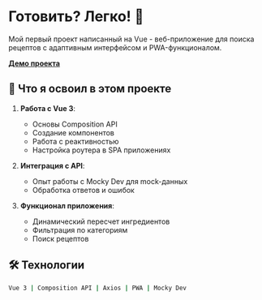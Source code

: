 # Готовить? Легко! 🍳

Мой первый проект написанный на Vue - веб-приложение для поиска рецептов с адаптивным интерфейсом и PWA-функционалом.

**[Демо проекта](https://crockshine.github.io/cookEase/)**  

## 📌 Что я освоил в этом проекте

1. **Работа с Vue 3**:
   - Основы Composition API
   - Создание компонентов
   - Работа с реактивностью
   - Настройка роутера в SPA приложениях

2. **Интеграция с API**:
   - Опыт работы с Mocky Dev для mock-данных
   - Обработка ответов и ошибок
     
3. **Функционал приложения**:
   - Динамический пересчет ингредиентов
   - Фильтрация по категориям
   - Поиск рецептов

## 🛠 Технологии
```bash
Vue 3 | Composition API | Axios | PWA | Mocky Dev 
